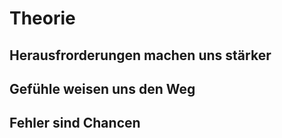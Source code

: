 # Theorie

## Herausfrorderungen machen uns stärker

## Gefühle weisen uns den Weg

## Fehler sind Chancen
